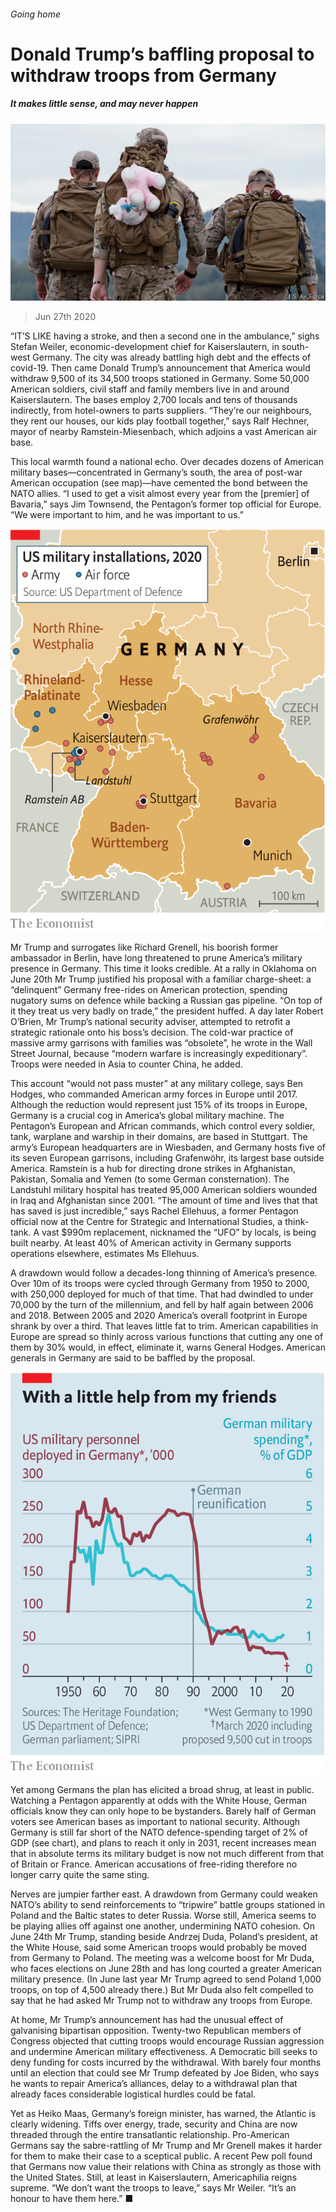 ###### Going home

# Donald Trump’s baffling proposal to withdraw troops from Germany 

##### It makes little sense, and may never happen 

![image](images/20200627_EUP002_0.jpg) 

> Jun 27th 2020 

“IT’S LIKE having a stroke, and then a second one in the ambulance,” sighs Stefan Weiler, economic-development chief for Kaiserslautern, in south-west Germany. The city was already battling high debt and the effects of covid-19. Then came Donald Trump’s announcement that America would withdraw 9,500 of its 34,500 troops stationed in Germany. Some 50,000 American soldiers, civil staff and family members live in and around Kaiserslautern. The bases employ 2,700 locals and tens of thousands indirectly, from hotel-owners to parts suppliers. “They’re our neighbours, they rent our houses, our kids play football together,” says Ralf Hechner, mayor of nearby Ramstein-Miesenbach, which adjoins a vast American air base.

This local warmth found a national echo. Over decades dozens of American military bases—concentrated in Germany’s south, the area of post-war American occupation (see map)—have cemented the bond between the NATO allies. “I used to get a visit almost every year from the [premier] of Bavaria,” says Jim Townsend, the Pentagon’s former top official for Europe. “We were important to him, and he was important to us.”

![image](images/20200627_EUM903.png) 


Mr Trump and surrogates like Richard Grenell, his boorish former ambassador in Berlin, have long threatened to prune America’s military presence in Germany. This time it looks credible. At a rally in Oklahoma on June 20th Mr Trump justified his proposal with a familiar charge-sheet: a “delinquent” Germany free-rides on American protection, spending nugatory sums on defence while backing a Russian gas pipeline. “On top of it they treat us very badly on trade,” the president huffed. A day later Robert O’Brien, Mr Trump’s national security adviser, attempted to retrofit a strategic rationale onto his boss’s decision. The cold-war practice of massive army garrisons with families was “obsolete”, he wrote in the Wall Street Journal, because “modern warfare is increasingly expeditionary”. Troops were needed in Asia to counter China, he added.

This account “would not pass muster” at any military college, says Ben Hodges, who commanded American army forces in Europe until 2017. Although the reduction would represent just 15% of its troops in Europe, Germany is a crucial cog in America’s global military machine. The Pentagon’s European and African commands, which control every soldier, tank, warplane and warship in their domains, are based in Stuttgart. The army’s European headquarters are in Wiesbaden, and Germany hosts five of its seven European garrisons, including Grafenwöhr, its largest base outside America. Ramstein is a hub for directing drone strikes in Afghanistan, Pakistan, Somalia and Yemen (to some German consternation). The Landstuhl military hospital has treated 95,000 American soldiers wounded in Iraq and Afghanistan since 2001. “The amount of time and lives that that has saved is just incredible,” says Rachel Ellehuus, a former Pentagon official now at the Centre for Strategic and International Studies, a think-tank. A vast $990m replacement, nicknamed the “UFO” by locals, is being built nearby. At least 40% of American activity in Germany supports operations elsewhere, estimates Ms Ellehuus.

A drawdown would follow a decades-long thinning of America’s presence. Over 10m of its troops were cycled through Germany from 1950 to 2000, with 250,000 deployed for much of that time. That had dwindled to under 70,000 by the turn of the millennium, and fell by half again between 2006 and 2018. Between 2005 and 2020 America’s overall footprint in Europe shrank by over a third. That leaves little fat to trim. American capabilities in Europe are spread so thinly across various functions that cutting any one of them by 30% would, in effect, eliminate it, warns General Hodges. American generals in Germany are said to be baffled by the proposal.

![image](images/20200627_EUC201.png) 


Yet among Germans the plan has elicited a broad shrug, at least in public. Watching a Pentagon apparently at odds with the White House, German officials know they can only hope to be bystanders. Barely half of German voters see American bases as important to national security. Although Germany is still far short of the NATO defence-spending target of 2% of GDP (see chart), and plans to reach it only in 2031, recent increases mean that in absolute terms its military budget is now not much different from that of Britain or France. American accusations of free-riding therefore no longer carry quite the same sting.

Nerves are jumpier farther east. A drawdown from Germany could weaken NATO’s ability to send reinforcements to “tripwire” battle groups stationed in Poland and the Baltic states to deter Russia. Worse still, America seems to be playing allies off against one another, undermining NATO cohesion. On June 24th Mr Trump, standing beside Andrzej Duda, Poland’s president, at the White House, said some American troops would probably be moved from Germany to Poland. The meeting was a welcome boost for Mr Duda, who faces elections on June 28th and has long courted a greater American military presence. (In June last year Mr Trump agreed to send Poland 1,000 troops, on top of 4,500 already there.) But Mr Duda also felt compelled to say that he had asked Mr Trump not to withdraw any troops from Europe.

At home, Mr Trump’s announcement has had the unusual effect of galvanising bipartisan opposition. Twenty-two Republican members of Congress objected that cutting troops would encourage Russian aggression and undermine American military effectiveness. A Democratic bill seeks to deny funding for costs incurred by the withdrawal. With barely four months until an election that could see Mr Trump defeated by Joe Biden, who says he wants to repair America’s alliances, delay to a withdrawal plan that already faces considerable logistical hurdles could be fatal.

Yet as Heiko Maas, Germany’s foreign minister, has warned, the Atlantic is clearly widening. Tiffs over energy, trade, security and China are now threaded through the entire transatlantic relationship. Pro-American Germans say the sabre-rattling of Mr Trump and Mr Grenell makes it harder for them to make their case to a sceptical public. A recent Pew poll found that Germans now value their relations with China as strongly as those with the United States. Still, at least in Kaiserslautern, Americaphilia reigns supreme. “We don’t want the troops to leave,” says Mr Weiler. “It’s an honour to have them here.” ■

